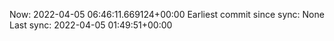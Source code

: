 Now: 2022-04-05 06:46:11.669124+00:00 Earliest commit since sync: None Last sync: 2022-04-05 01:49:51+00:00
